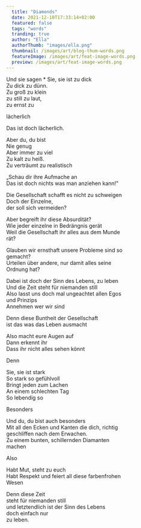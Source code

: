 ```yaml
---
  title: "Diamonds"
  date: 2021-12-10T17:33:14+02:00
  featured: false
  tags: "words"
  tranding: true
  author: "Ella"
  authorThumb: "images/ella.png"
  thumbnail: /images/art/blog-thum-words.png
  featureImage: /images/art/feat-image-words.png
  preview: /images/art/feat-image-words.png
---
```


Und sie sagen
*
Sie, sie ist zu dick\
Zu dick zu dünn.\
Zu groß zu klein\
zu still zu laut,\
zu ernst zu

lächerlich

Das ist doch lächerlich.

Aber du, du bist\
Nie genug\
Aber immer zu viel\
Zu kalt zu heiß.\
Zu verträumt zu realistisch

„Schau dir ihre Aufmache an\
Das ist doch nichts was man anziehen kann!"

Die Gesellschaft schafft es nicht zu schweigen\
Doch der Einzelne,\
der soll sich vermeiden?

Aber begreift ihr diese Absurdität?\
Wie jeder einzelne in Bedrängnis gerät\
Weil die Gesellschaft ihr alles aus dem Munde\
rät?

Glauben wir ernsthaft unsere Probleme sind so\
gemacht?\
Urteilen über andere, nur damit alles seine\
Ordnung hat?

Dabei ist doch der Sinn des Lebens, zu leben\
Und die Zeit steht für niemanden still\
Also lasst uns doch mal ungeachtet allen Egos\
und Prinzips\
Annehmen wer wir sind

Denn diese Buntheit der Gesellschaft\
ist das was das Leben ausmacht

Also macht eure Augen auf\
Dann erkennt ihr\
Dass ihr nicht alles sehen könnt

Denn

Sie, sie ist stark\
So stark so gefühlvoll\
Bringt jeden zum Lachen\
An einem schlechten Tag\
So lebendig so

Besonders

Und du, du bist auch besonders\
Mit all den Ecken und Kanten die dich, richtig\
geschliffen nach dem Erwachen.\
Zu einem bunten, schillernden Diamanten\
machen

Also

Habt Mut, steht zu euch\
Habt Respekt und feiert all diese farbenfrohen\
Wesen

Denn diese Zeit\
steht für niemanden still\
und letztendlich ist der Sinn des Lebens\
doch einfach nur\
zu leben.